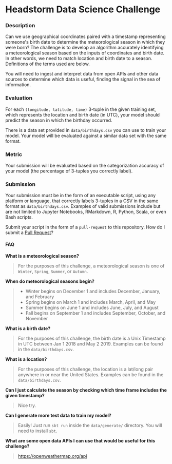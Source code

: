 # Headstorm Data Science Challenge

### Description
Can we use geographical coordinates paired with a timestamp representing someone's birth date to determine the 
meteorological season in which they were born? The challenge is to develop an algorithm accurately identifying
a meteorological season based on the inputs of coordinates and birth date.  In other words, we need to match
location and birth date to a season. Definitions of the terms used are below.

You will need to ingest and interpret data from open APIs and other data sources to determine
which data is useful, finding the signal in the sea of information.

### Evaluation
For each `(longitude, latitude, time)` 3-tuple in the given training set, which represents the location
and birth date (in UTC), your model should predict the season in which the birthday occurred.

There is a data set provided in `data/birthdays.csv` you can use to train your model.  Your model
will be evaluated against a similar data set with the same format.

### Metric
Your submission will be evaluated based on the categorization accuracy of your model 
(the percentage of 3-tuples you correctly label).

### Submission
Your submission must be in the form of an executable script, using any platform or language, that correctly
labels 3-tuples in a CSV in the same format as `data/birthdays.csv`.  Examples of valid submissions
include but are not limited to Jupyter Notebooks, RMarkdown, R, Python, Scala, or even Bash scripts.

Submit your script in the form of a `pull-request` to this repository.  How do I submit a
[Pull Request](https://help.github.com/en/articles/about-pull-requests)?

#### FAQ
   <strong>What is a meteorological season?</strong>
>   For the purposes of this challenge, a meteorological season is one of `Winter`, `Spring`, `Summer`, or `Autumn`.
    
   <strong>When do meteorological seasons begin?</strong>
>   * Winter begins on December 1 and includes December, January, and February
>   * Spring begins on March 1 and includes March, April, and May
>   * Summer begins on June 1 and includes June, July, and August
>   * Fall begins on September 1 and includes September, October, and November

   <strong>What is a birth date?</strong>
>   For the purposes of this challenge, the birth date is a Unix Timestamp in UTC between Jan 1 2018 and May 2 2019.
 Examples can be found in the `data/birthdays.csv`.

   <strong>What is a location?</strong>
>   For the purposes of this challenge, the location is a lat/long pair anywhere in or near the United States. Examples 
can be found in the `data/birthdays.csv`.

   <strong>Can I just calculate the season by checking which time frame includes the given timestamp?</strong>
>   Nice try.

   <strong>Can I generate more test data to train my model?</strong>
>   Easily! Just run `sbt run` inside the `data/generate/` directory.  You will need to install `sbt`.
    
   <strong>What are some open data APIs I can use that would be useful for this challenge?</strong>
>   https://openweathermap.org/api
    
